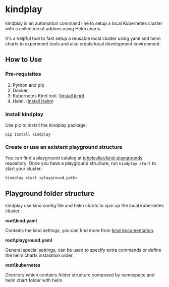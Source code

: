 # kindplay

kindplay is an automation command line to setup a local Kubernetes cluster with a collection of addons using Helm charts.

It's a helpful tool to fast setup a reusable local cluster using yaml and helm charts to experiment tools and also create local development environment.

## How to Use

### Pre-requisites

1. Python and pip
2. Docker 
3. Kubernetes Kind tool. ([Install kind](https://kind.sigs.k8s.io/docs/user/quick-start/#installation)) 
4. Helm. ([Install Helm](https://helm.sh/docs/intro/install/)) 

### Install kindplay

Use pip to install the kindplay package: 

```
pip install kindplay
```

### Create or use an existent playground structure

You can find a playground catalog at [tchelovilar/kind-playgrounds](https://github.com/tchelovilar/kind-playgrounds) repository. Once you have a playground structure, run `kindplay start` to start your cluster:

```
kindplay start <playground_path>
```

## Playground folder structure

kindplay use kind config file and helm charts to spin up the local kubernetes cluster.

**root\kind.yaml**

Contains the kind settings, you can find more from [kind documentation](https://kind.sigs.k8s.io/docs/user/configuration/).

**root\playground.yaml**

General special settings, can be used to specify extra commands or define the helm charts instalation order. 

**root\kubernetes**

Directory which contains folder structure composed by namespace and helm chart folder with helm
